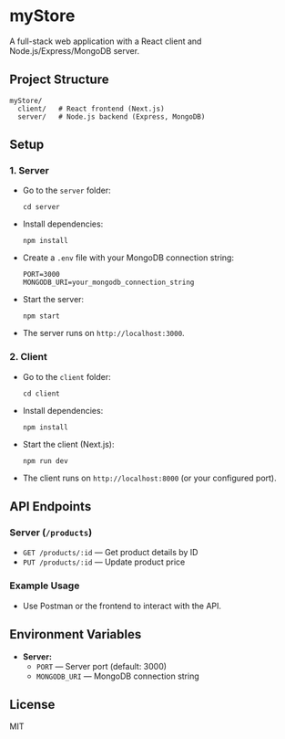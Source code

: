 # myStore

A full-stack web application with a React client and Node.js/Express/MongoDB server.

## Project Structure

```
myStore/
  client/   # React frontend (Next.js)
  server/   # Node.js backend (Express, MongoDB)
```

## Setup

### 1. Server

- Go to the `server` folder:
  ```
  cd server
  ```
- Install dependencies:
  ```
  npm install
  ```
- Create a `.env` file with your MongoDB connection string:
  ```
  PORT=3000
  MONGODB_URI=your_mongodb_connection_string
  ```
- Start the server:
  ```
  npm start
  ```
- The server runs on `http://localhost:3000`.

### 2. Client

- Go to the `client` folder:
  ```
  cd client
  ```
- Install dependencies:
  ```
  npm install
  ```
- Start the client (Next.js):
  ```
  npm run dev
  ```
- The client runs on `http://localhost:8000` (or your configured port).

## API Endpoints

### Server (`/products`)
- `GET /products/:id` — Get product details by ID
- `PUT /products/:id` — Update product price

### Example Usage

- Use Postman or the frontend to interact with the API.

## Environment Variables

- **Server:**  
  - `PORT` — Server port (default: 3000)
  - `MONGODB_URI` — MongoDB connection string

## License

MIT

